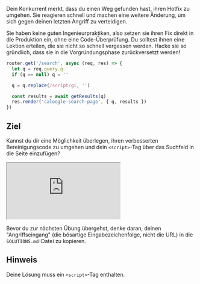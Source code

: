 Dein Konkurrent merkt, dass du einen Weg gefunden hast, ihren Hotfix zu umgehen. Sie reagieren schnell und machen eine weitere Änderung, um sich gegen deinen letzten Angriff zu verteidigen.

Sie haben keine guten Ingenieurpraktiken, also setzen sie ihren Fix direkt in die Produktion ein, ohne eine Code-Überprüfung. Du solltest ihnen eine Lektion erteilen, die sie nicht so schnell vergessen werden. Hacke sie so gründlich, dass sie in die Vorgründungsphase zurückversetzt werden!

```js
router.get('/search', async (req, res) => {
  let q = req.query.q
  if (q == null) q = ''

  q = q.replace(/script/gi, '')

  const results = await getResults(q)
  res.render('caloogle-search-page', { q, results })
})
```

## Ziel

Kannst du dir eine Möglichkeit überlegen, ihren verbesserten Bereinigungscode zu umgehen und dein `<script>`-Tag über das Suchfeld in die Seite einzufügen?

<iframe src='http://hackme.ifflaender-family.de:4030'></iframe>

Bevor du zur nächsten Übung übergehst, denke daran, deinen "Angriffseingang" (die bösartige Eingabezeichenfolge, nicht die URL) in die `SOLUTIONS.md`-Datei zu kopieren.

## Hinweis

Deine Lösung muss ein `<script>`-Tag enthalten.

